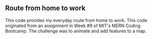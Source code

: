 ## Route from home to work

This code provides my everyday route from home to work. This code originated from an assignment in Week #9 of MIT's MERN Coding Bootcamp. The challenge was to animate and add features to a map.
